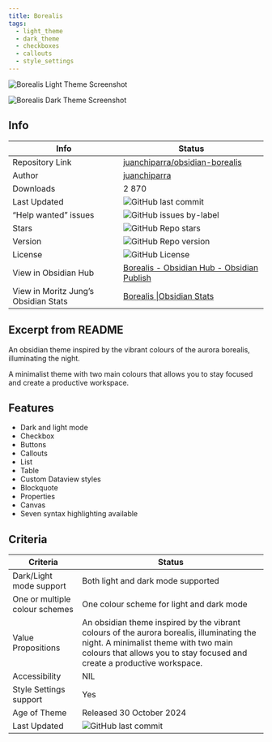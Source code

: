 ```yaml
---
title: Borealis
tags:
  - light_theme
  - dark_theme
  - checkboxes
  - callouts
  - style_settings
---
```


![Borealis Light Theme Screenshot](https://raw.githubusercontent.com/juanchiparra/obsidian-borealis/refs/heads/main/docs/light.png)

![Borealis Dark Theme Screenshot](https://raw.githubusercontent.com/juanchiparra/obsidian-borealis/refs/heads/main/docs/dark.png)

## Info

|Info|Status|
|---|---|
|Repository Link|[juanchiparra/obsidian-borealis](https://github.com/juanchiparra/obsidian-borealis/)|
|Author|[juanchiparra](https://github.com/juanchiparra)|
|Downloads|2 870|
|Last Updated|![GitHub last commit](https://img.shields.io/github/last-commit/juanchiparra/obsidian-borealis?color=573E7A&amp;label=last%20update&amp;logo=github&amp;style=for-the-badge)|
|“Help wanted” issues|![GitHub issues by-label](https://img.shields.io/github/issues/juanchiparra/obsidian-borealis/help%20wanted?color=573E7A&amp;logo=github&amp;style=for-the-badge)|
|Stars|![GitHub Repo stars](https://img.shields.io/github/stars/juanchiparra/obsidian-borealis?color=573E7A&amp;logo=github&amp;style=for-the-badge)|
|Version|![GitHub Repo version](https://img.shields.io/github/v/release/juanchiparra/obsidian-borealis?color=573E7A&amp;logo=github&amp;style=for-the-badge&sort=semver)|
|License|![GitHub License](https://img.shields.io/github/license/juanchiparra/obsidian-borealis?style=for-the-badge)|
|View in Obsidian Hub|[Borealis \- Obsidian Hub \- Obsidian Publish](https://publish.obsidian.md/hub/02+-+Community+Expansions/02.05+All+Community+Expansions/Themes/Borealis)|
|View in Moritz Jung’s Obsidian Stats|[Borealis \|Obsidian Stats](https://www.moritzjung.dev/obsidian-stats/themes/borealis/)|

## Excerpt from README

An obsidian theme inspired by the vibrant colours of the aurora borealis, illuminating the night.

A minimalist theme with two main colours that allows you to stay focused and create a productive workspace.

## Features

- Dark and light mode
- Checkbox
- Buttons
- Callouts
- List
- Table
- Custom Dataview styles
- Blockquote
- Properties
- Canvas
- Seven syntax highlighting available

## Criteria

|Criteria|Status|
|---|---|
|Dark/Light mode support|Both light and dark mode supported|
|One or multiple colour schemes|One colour scheme for light and dark mode|
|Value Propositions|An obsidian theme inspired by the vibrant colours of the aurora borealis, illuminating the night. A minimalist theme with two main colours that allows you to stay focused and create a productive workspace.|
|Accessibility|NIL|
|Style Settings support|Yes|
|Age of Theme|Released 30 October 2024|
|Last Updated|![GitHub last commit](https://img.shields.io/github/last-commit/juanchiparra/obsidian-borealis?color=573E7A&amp;label=last%20update&amp;logo=github&amp;style=for-the-badge)|
